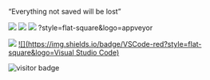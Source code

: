 <p>
“Everything not saved will be lost”
</p>

[![](https://img.shields.io/badge/Windows-11-4e9eee?style=flat-square&logo=windows&logoColor=blue)](https://www.microsoft.com/windows/windows-11)
[![](https://img.shields.io/badge/IDE-Visual%20Studio%20Code-blue?style=flat-square&logo=visual-studio-code&logoColor=blue)](https://code.visualstudio.com/)
[![](https://img.shields.io/badge/Intellij-IDEA-red?style=flat-square&logo=JetBrains)](https://www.jetbrains.com/)
?style=flat-square&logo=appveyor

[![](https://img.shields.io/badge/Windows-11-red?style=flat-square&logo=Windows)](https://www.microsoft.com/windows/windows-11)
[![](https://img.shields.io/badge/VSCode-red?style=flat-square&logo=Visual Studio Code)](https://code.visualstudio.com/)

<p align="">
  <img src="https://visitor-badge.glitch.me/badge?page_id=captain5.captain5" alt="visitor badge"/>
</p>
